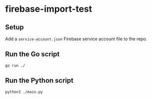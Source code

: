 # firebase-import-test

## Setup

Add a `service-account.json` Firebase service account file to the repo.

## Run the Go script

```
go run ./
```

## Run the Python script

```
python3 ./main.py
```
